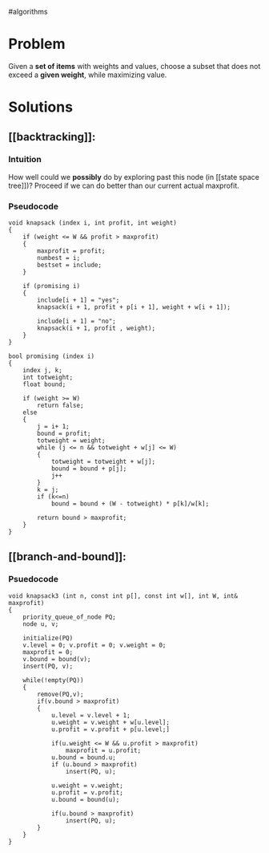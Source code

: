 
#algorithms
# Problem
Given a **set of items** with weights and values, choose a subset that does not exceed a **given weight**, while maximizing value.

# Solutions
## [[backtracking]]:
### Intuition
How well could we **possibly** do by exploring past this node (in [[state space tree]])?  Proceed if we can do better than our current actual maxprofit.
### Pseudocode
```
void knapsack (index i, int profit, int weight)
{
	if (weight <= W && profit > maxprofit)
	{
		maxprofit = profit;
		numbest = i;
		bestset = include;
	}
	
	if (promising i)
	{
		include[i + 1] = "yes";
		knapsack(i + 1, profit + p[i + 1], weight + w[i + 1]);
		
		include[i + 1] = "no";
		knapsack(i + 1, profit , weight);
	}
}

bool promising (index i)
{
	index j, k;
	int totweight;
	float bound;
	
	if (weight >= W)
		return false;
	else
	{
		j = i+ 1;
		bound = profit;
		totweight = weight;
		while (j <= n && totweight + w[j] <= W)
		{
			totweight = totweight + w[j];
			bound = bound + p[j];
			j++
		}
		k = j;
		if (k<=n)
			bound = bound + (W - totweight) * p[k]/w[k];
		
		return bound > maxprofit;
	}
}
```
## [[branch-and-bound]]:
### Psuedocode
```
void knapsack3 (int n, const int p[], const int w[], int W, int& maxprofit)
{
	priority_queue_of_node PQ;
	node u, v;
	
	initialize(PQ)
	v.level = 0; v.profit = 0; v.weight = 0;
	maxprofit = 0;
	v.bound = bound(v);
	insert(PQ, v);
	
	while(!empty(PQ))
	{
		remove(PQ,v);
		if(v.bound > maxprofit)
		{
			u.level = v.level + 1;
			u.weight = v.weight + w[u.level];
			u.profit = v.profit + p[u.level;]
			
			if(u.weight <= W && u.profit > maxprofit)
				maxprofit = u.profit;
			u.bound = bound.u;
			if (u.bound > maxprofit)
				insert(PQ, u);
			
			u.weight = v.weight;
			u.profit = v.profit;
			u.bound = bound(u);
			
			if(u.bound > maxprofit)
				insert(PQ, u);
		}
	}
}
```
